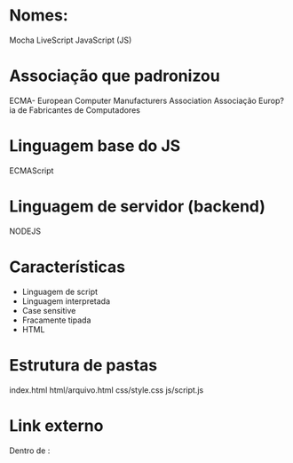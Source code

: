 # Nomes:
Mocha
LiveScript
JavaScript (JS)

# Associação que padronizou
ECMA- European Computer Manufacturers Association
Associação Europ?ia de Fabricantes de Computadores

# Linguagem base do JS
ECMAScript

# Linguagem de servidor (backend)
NODEJS

# Características 
- Linguagem de script
- Linguagem interpretada
- Case sensitive
- Fracamente tipada
- HTML

# Estrutura de pastas
index.html
html/arquivo.html
css/style.css
js/script.js

# Link externo
Dentro de <head>: 
<script src="js/script.js"></script>
<link rel="stylesheet" href="css/style.css">